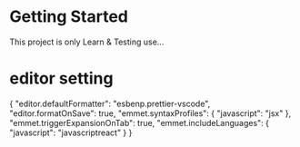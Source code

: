# Getting Started

This project is only Learn & Testing use...

# editor setting

{
"editor.defaultFormatter": "esbenp.prettier-vscode",
"editor.formatOnSave": true,
"emmet.syntaxProfiles": {
"javascript": "jsx"
},
"emmet.triggerExpansionOnTab": true,
"emmet.includeLanguages": {
"javascript": "javascriptreact"
}
}

